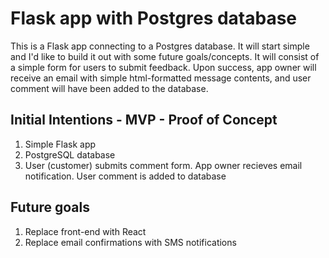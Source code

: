 # Flask app with Postgres database
This is a Flask app connecting to a Postgres database. It will start simple and I'd like to build it out with some future goals/concepts. It will consist of a simple form for users to submit feedback. Upon success, app owner will receive an email with simple html-formatted message contents, and user comment will have been added to the database.

## Initial Intentions - MVP - Proof of Concept
1. Simple Flask app
2. PostgreSQL database
3. User (customer) submits comment form. App owner recieves email notification. User comment is added to database

## Future goals
1. Replace front-end with React
2. Replace email confirmations with SMS notifications